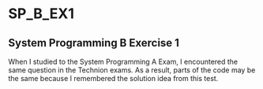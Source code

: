 # SP_B_EX1
## System Programming B Exercise 1

When I studied to the System Programming A Exam, 
I encountered the same question in the Technion exams.
As a result, parts of the code may be the same
because I remembered the solution idea from this test.
